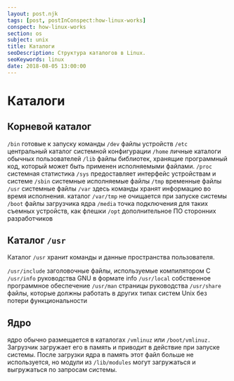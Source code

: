 ```yaml
---
layout: post.njk
tags: [post, postInConspect:how-linux-works]
conspect: how-linux-works
section: os
subject: unix
title: Каталоги
seoDescription: Структура каталогов в Linux.
seoKeywords: linux
date: 2018-08-05 13:00:00
---
```

# Каталоги

## Корневой каталог

`/bin` готовые к запуску команды 
`/dev` файлы устройств 
`/etc` центральный каталог системной конфигурации 
`/home` личные каталоги обычных пользователей 
`/lib` файлы библиотек, хранящие программный код, который может быть применен исполняемыми файлами. 
`/proc` системная статистика 
`/sys` предоставляет интерфейс устройствам и системе 
`/sbin` системные исполняемые файлы 
`/tmp` временные файлы 
`/usr` системные файлы 
`/var` здесь команды хранят информацию во время исполнения. каталог `/var/tmp` не очищается при запуске системы 
`/boot` файлы загрузчика ядра 
`/media` точка подключения для таких съемных устройств, как флешки 
`/opt` дополнительное ПО сторонних разработчиков

## Каталог `/usr`

Каталог `/usr` хранит команды и данные пространства пользователя.

`/usr/include` заголовочные файлы, используемые компилятором C 
`/usr/info` руководства GNU в формате info 
`/usr/local` собственное программное обеспечение 
`/usr/man` страницы руководства 
`/usr/share` файлы, которые должны работать в других типах систем Unix без потери функциональности

## Ядро

ядро обычно размещается в каталогах `/vmlinuz` или `/boot/vmlinuz.` Загрузчик загружает его в память и приводит в действие при запуске системы. После загрузки ядра в память этот файл больше не используется, но модули из `/lib/modules` могут загружаться и выгружаться по запросам системы.